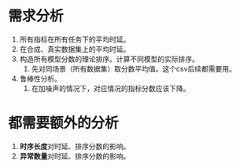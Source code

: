 # 需求分析
1. 所有指标在所有任务下的平均时延。
2. 在合成、真实数据集上的平均时延。
3. 构造所有模型分数的理论排序。计算不同模型的实际排序。
    1. 先对同场景（所有数据集）取分数平均值。这个csv后续都需要用。
4. 鲁棒性分析。
    1. 在加噪声的情况下，对应情况的指标分数应该下降。


# 都需要额外的分析
1. **时序长度**对时延、排序分数的影响。
2. **异常数量**对时延、排序分数的影响。